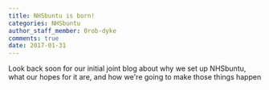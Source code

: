```yaml
---
title: NHSbuntu is born!
categories: NHSbuntu
author_staff_member: 0rob-dyke
comments: true
date: 2017-01-31
---
```


Look back soon for our initial joint blog about why we set up NHSbuntu, what our hopes for it are, and how we're going to make those things happen
